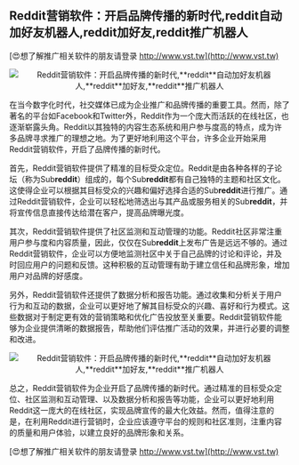 ## **Reddit营销软件：开启品牌传播的新时代,**reddit**自动加好友机器人,**reddit**加好友,**reddit**推广机器人**

[😍想了解推广相关软件的朋友请登录 http://www.vst.tw](http://www.vst.tw)

 <center><img src="https://vst.tw/MP4/tuiguang/png/1.png" alt="Reddit营销软件：开启品牌传播的新时代,**reddit**自动加好友机器人,**reddit**加好友,**reddit**推广机器人"></center>

在当今数字化时代，社交媒体已成为企业推广和品牌传播的重要工具。然而，除了著名的平台如Facebook和Twitter外，Reddit作为一个庞大而活跃的在线社区，也逐渐崭露头角。Reddit以其独特的内容生态系统和用户参与度高的特点，成为许多品牌寻求推广的理想之地。为了更好地利用这个平台，许多企业开始采用Reddit营销软件，开启了品牌传播的新时代。

首先，Reddit营销软件提供了精准的目标受众定位。Reddit是由各种各样的子论坛（称为Sub**reddit**）组成的，每个Sub**reddit**都有自己独特的主题和社区文化。这使得企业可以根据其目标受众的兴趣和偏好选择合适的Sub**reddit**进行推广。通过Reddit营销软件，企业可以轻松地筛选出与其产品或服务相关的Sub**reddit**，并将宣传信息直接传达给潜在客户，提高品牌曝光度。

其次，Reddit营销软件提供了社区监测和互动管理的功能。Reddit社区非常注重用户参与度和内容质量，因此，仅仅在Sub**reddit**上发布广告是远远不够的。通过Reddit营销软件，企业可以方便地监测社区中关于自己品牌的讨论和评论，并及时回应用户的问题和反馈。这种积极的互动管理有助于建立信任和品牌形象，增加用户对品牌的好感度。

另外，Reddit营销软件还提供了数据分析和报告功能。通过收集和分析关于用户行为和互动的数据，企业可以更好地了解其目标受众的兴趣、喜好和行为模式。这些数据对于制定更有效的营销策略和优化广告投放至关重要。Reddit营销软件能够为企业提供清晰的数据报告，帮助他们评估推广活动的效果，并进行必要的调整和改进。

 <center><img src="https://vst.tw/MP4/tuiguang/png/6.png" alt="Reddit营销软件：开启品牌传播的新时代,**reddit**自动加好友机器人,**reddit**加好友,**reddit**推广机器人"></center>

总之，Reddit营销软件为企业开启了品牌传播的新时代。通过精准的目标受众定位、社区监测和互动管理、以及数据分析和报告等功能，企业可以更好地利用Reddit这一庞大的在线社区，实现品牌宣传的最大化效益。然而，值得注意的是，在利用Reddit进行营销时，企业应该遵守平台的规则和社区准则，注重内容的质量和用户体验，以建立良好的品牌形象和关系。

[😍想了解推广相关软件的朋友请登录 http://www.vst.tw](http://www.vst.tw)



